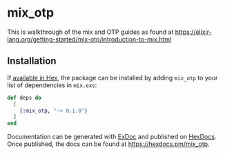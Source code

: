 # mix_otp

This is walkthrough of the mix and OTP guides as found at
https://elixir-lang.org/getting-started/mix-otp/introduction-to-mix.html

## Installation

If [available in Hex](https://hex.pm/docs/publish), the package can be installed
by adding `mix_otp` to your list of dependencies in `mix.exs`:

```elixir
def deps do
  [
    {:mix_otp, "~> 0.1.0"}
  ]
end
```

Documentation can be generated with [ExDoc](https://github.com/elixir-lang/ex_doc)
and published on [HexDocs](https://hexdocs.pm). Once published, the docs can
be found at <https://hexdocs.pm/mix_otp>.

